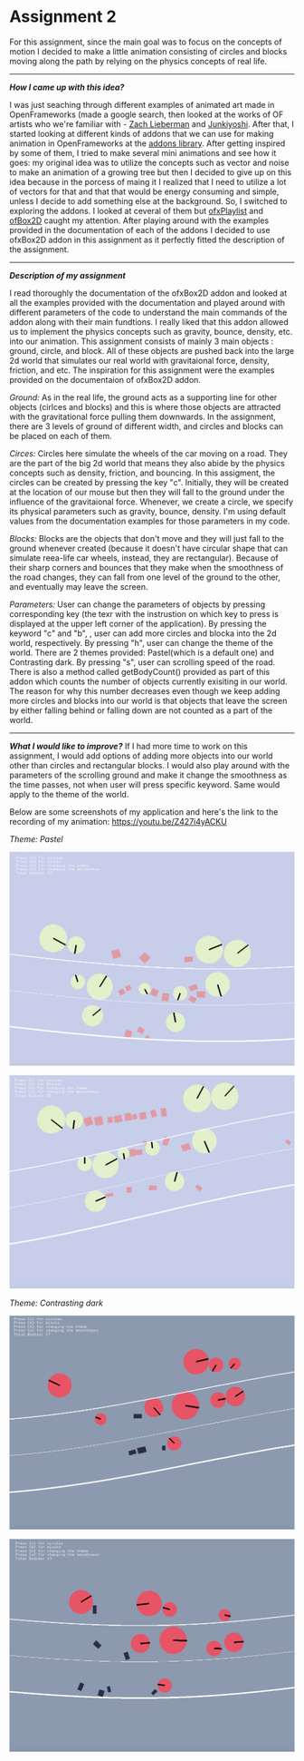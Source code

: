 # Assignment 2 

For this assignment, since the main goal was to focus on the concepts of motion I decided to make a little animation consisting of circles and blocks moving along the path by relying on the physics concepts of real life.

***
***How I came up with this idea?***

I was just seaching through different examples of animated art made in OpenFrameworks (made a google search, then looked at the works of OF artists who we're familiar with - [Zach Lieberman](https://openframeworks.cc/ofBook/chapters/animation.html) and [Junkiyoshi](https://junkiyoshi.com). After that, I started looking at different kinds of addons that we can use for making animation in OpenFrameworks at the [addons library](https://ofxaddons.com/categories). After getting inspired by some of them, I tried to make several mini animations and see how it goes: my original idea was to utilize the concepts such as vector and noise to make an animation of a growing tree but then I decided to give up on this idea because in the porcess of maing it I realized that I need to utilize a lot of vectors for that and that that would be energy consuming and simple, unless I decide to add something else at the background. So, I switched to exploring the addons. I looked at ceveral of them but [ofxPlaylist](https://github.com/tgfrerer/ofxPlaylist) and [ofBox2D](https://github.com/vanderlin/ofxBox2d) caught my attention. After playing around with the examples provided in the documentation of each of the addons I decided to use ofxBox2D addon in this assignment as it perfectly fitted the description of the assignment.

***
***Description of my assignment***

I read thoroughly the documentation of the ofxBox2D addon and looked at all the examples provided with the documentation and played around with different parameters of the code to understand the main commands of the addon along with their main fundtions. I really liked that this addon allowed us to implement the physics concepts such as gravity, bounce, density, etc. into our animation.
This assignment consists of mainly 3 main objects : ground, circle, and block. All of these objects are pushed back into the large 2d world that simulates our real world with gravitaional force, density, friction, and etc. The inspiration for this assignment were the examples provided on the documentaion of ofxBox2D addon.

*Ground:* As in the real life, the ground acts as a supporting line for other objects (cirlces and blocks) and this is where those objects are attracted with the gravitational force pulling them downwards. In the assignment, there are 3 levels of ground of different width, and circles and blocks can be placed on each of them.

*Circes:* Circles here simulate the wheels of the car moving on a road. They are the part of the big 2d world that means they also abide by the physics concepts such as density, friction, and bouncing. In this assigment, the circles can be created by pressing the key "c". Initially, they will be created at the location of our mouse but then they will fall to the ground under the influence of the gravitaional force. Whenever, we create a circle, we specify its physical parameters such as gravity, bounce, density. I'm using default values from the documentation examples for those parameters in my code.

*Blocks:* Blocks are the objects that don't move and they will just fall to the ground whenever created (because it doesn't have circular shape that can simulate reea-life car wheels, instead, they are rectangular). Because of their sharp corners and bounces that they make when the smoothness of the road changes, they can fall from one level of the ground to the other, and eventually may leave the screen.

*Parameters:* User can change the parameters of objects by pressing corresponding key (the texr with the instrustion on which key to press is displayed at the upper left corner of the application). By pressing the keyword "c" and "b", , user can add more circles and blocka into the 2d world, respectively. By pressing "h", user can change the theme of the world. There are 2 themes provided: Pastel(which is a default one) and Contrasting dark.
By pressing "s", user can scrolling speed of the road. There is also a method called getBodyCount() provided as part of this addon which counts the number of objects currently exisiting in our world. The reason for why this number decreases even though we keep adding more circles and blocks into our world is that objects that leave the screen by either falling behind or falling down are not counted as a part of the world.

***
***What I would like to improve?***
If I had more time to work on this assignment, I would add options of adding more objects into our world other than circles and rectangular blocks. I would also play around with the parameters of the scrolling ground and make it change the smoothness as the time passes, not when user will press specific keyword. Same would apply to the theme of the world.

Below are some screenshots of my application and here's the link to the recording of my animation: https://youtu.be/Z427i4yACKU

*Theme: Pastel*

![](bin/data/img1.png)

![](bin/data/img2.png)

*Theme: Contrasting dark*

![](bin/data/img3.png)

![](bin/data/img4.png)
